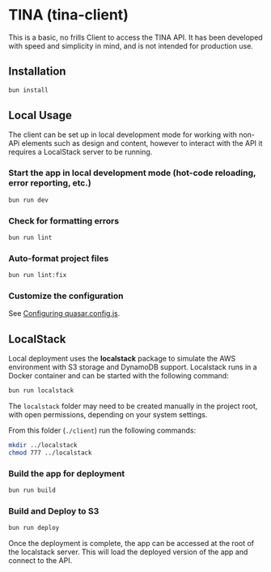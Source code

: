 # TINA (tina-client)

This is a basic, no frills Client to access the TINA API. It has been developed with speed and simplicity in mind, and is not intended for production use.

## Installation

```bash
bun install
```

## Local Usage

The client can be set up in local development mode for working with non-APi elements such as design and content, however to interact with the API it requires a LocalStack server to be running.

### Start the app in local development mode (hot-code reloading, error reporting, etc.)

```bash
bun run dev
```

### Check for formatting errors

```bash
bun run lint
```

### Auto-format project files

```bash
bun run lint:fix
```

### Customize the configuration

See [Configuring quasar.config.js](https://v2.quasar.dev/quasar-cli-vite/quasar-config-js).

## LocalStack

Local deployment uses the **localstack** package to simulate the AWS environment with S3 storage and DynamoDB support. Localstack runs in a Docker container and can be started with the following command:

```bash
bun run localstack
```

The `localstack` folder may need to be created manually in the project root, with open permissions, depending on your system settings.

From this folder (`./client`) run the following commands:

```bash
mkdir ../localstack
chmod 777 ../localstack
```

### Build the app for deployment

```bash
bun run build
```

### Build and Deploy to S3

```bash
bun run deploy
```

Once the deployment is complete, the app can be accessed at the root of the localstack server. This will load the deployed version of the app and connect to the API.
